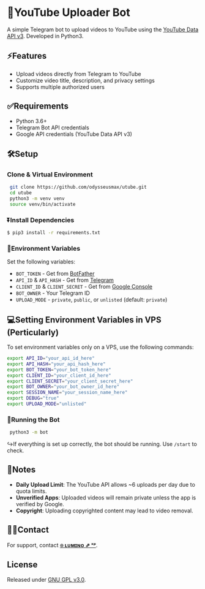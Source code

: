 # 🚀YouTube Uploader Bot

A simple Telegram bot to upload videos to YouTube using the [YouTube Data API v3](https://developers.google.com/youtube/v3/). Developed in Python3.

## ⚡Features
- Upload videos directly from Telegram to YouTube
- Customize video title, description, and privacy settings
- Supports multiple authorized users

## ✅Requirements
- Python 3.6+
- Telegram Bot API credentials
- Google API credentials (YouTube Data API v3)

## 🛠Setup

### Clone & Virtual Environment
```bash
 git clone https://github.com/odysseusmax/utube.git
 cd utube
 python3 -m venv venv
 source venv/bin/activate
```

### ⏬Install Dependencies
```bash
$ pip3 install -r requirements.txt
```

### 📌Environment Variables
Set the following variables:
- `BOT_TOKEN` - Get from [BotFather](https://tx.me/BotFather)
- `API_ID` & `API_HASH` - Get from [Telegram](https://my.telegram.org)
- `CLIENT_ID` & `CLIENT_SECRET` - Get from [Google Console](https://console.developers.google.com)
- `BOT_OWNER` - Your Telegram ID
- `UPLOAD_MODE` - `private`, `public`, or `unlisted` (default: `private`)

## 💻Setting Environment Variables in VPS (Perticularly)
To set environment variables only on a VPS, use the following commands:
```bash
export API_ID="your_api_id_here"
export API_HASH="your_api_hash_here"
export BOT_TOKEN="your_bot_token_here"
export CLIENT_ID="your_client_id_here"
export CLIENT_SECRET="your_client_secret_here"
export BOT_OWNER="your_bot_owner_id_here"
export SESSION_NAME="your_session_name_here"
export DEBUG="true"
export UPLOAD_MODE="unlisted"
```

### 🤖Running the Bot
```bash
 python3 -m bot
```

↪️If everything is set up correctly, the bot should be running. Use `/start` to check.


## 🔔Notes
- **Daily Upload Limit**: The YouTube API allows ~6 uploads per day due to quota limits.
- **Unverified Apps**: Uploaded videos will remain private unless the app is verified by Google.
- **Copyright**: Uploading copyrighted content may lead to video removal.

## 🤙🏻Contact
For support, contact **[๏ ʟᴜᴍɪɴᴏ ⇗ ˣᵖ](https://telegram.dog/itz_lumino)**.

## License
Released under [GNU GPL v3.0](LICENSE).



